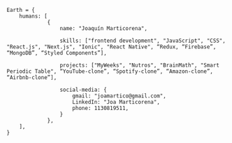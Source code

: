    Earth = {
        humans: [
                 {
                     name: "Joaquín Marticorena",
                                        
                     skills: ["frontend development", "JavaScript", "CSS", "React.js", "Next.js", "Ionic", "React Native", “Redux, “Firebase”, “MongoDB”, “Styled Components”],
                     
                     projects: ["MyWeeks", "Nutros", "BrainMath", "Smart Periodic Table", “YouTube-clone”, “Spotify-clone”, “Amazon-clone”, “Airbnb-clone”],
                    
                     social-media: {
                         gmail: "joamartico@gmail.com",
                         LinkedIn: "Joa Marticorena",
                         phone: 1130819511,
                     }
                 },
        ],
    }
